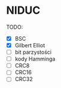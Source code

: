 <h1>NIDUC</h1>
TODO:

- [x] BSC
- [x] Gilbert Elliot
- [ ] bit parzystości
- [ ] kody Hamminga
- [ ] CRC8
- [ ] CRC16
- [ ] CRC32
